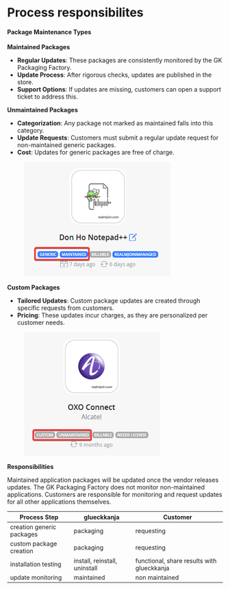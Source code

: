 # Process responsibilites

#### Package Maintenance Types

**Maintained Packages**

* **Regular Updates**: These packages are consistently monitored by the GK Packaging Factory.
* **Update Process**: After rigorous checks, updates are published in the store.
* **Support Options**: If updates are missing, customers can open a support ticket to address this.

**Unmaintained Packages**

* **Categorization**: Any package not marked as maintained falls into this category.
* **Update Requests**: Customers must submit a regular update request for non-maintained generic packages.
* **Cost**: Updates for generic packages are free of charge.



<figure><img src="../../../.gitbook/assets/image (45).png" alt=""><figcaption></figcaption></figure>

**Custom Packages**

* **Tailored Updates**: Custom package updates are created through specific requests from customers.
* **Pricing**: These updates incur charges, as they are personalized per customer needs.

<figure><img src="../../../.gitbook/assets/image (46).png" alt=""><figcaption></figcaption></figure>





**Responsibilities**

Maintained application packages will be updated once the vendor releases updates. The GK Packaging Factory does not monitor non-maintained applications. Customers are responsible for monitoring and request updates for all other applications themselves.

| Process Step              | glueckkanja                   | Customer                                   |
| ------------------------- | ----------------------------- | ------------------------------------------ |
| creation generic packages | packaging                     | requesting                                 |
| custom package creation   | packaging                     | requesting                                 |
| installation testing      | install, reinstall, uninstall | functional, share results with glueckkanja |
| update monitoring         | maintained                    | non maintained                             |



